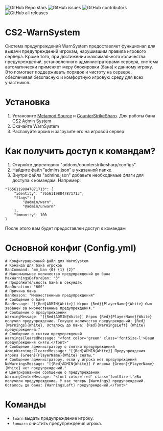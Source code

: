 ![GitHub Repo stars](https://img.shields.io/github/stars/ABKAM2023/CS2-WarnSystem?style=for-the-badge)
![GitHub issues](https://img.shields.io/github/issues/ABKAM2023/CS2-WarnSystem?style=for-the-badge)
![GitHub contributors](https://img.shields.io/github/contributors/ABKAM2023/CS2-WarnSystem?style=for-the-badge)
![GitHub all releases](https://img.shields.io/github/downloads/ABKAM2023/CS2-WarnSystem/total?style=for-the-badge)

# CS2-WarnSystem
Система предупреждений WarnSystem предоставляет функционал для выдачи предупреждений игрокам, нарушившим правила игрового сервера. Кроме того, при достижении максимального количества предупреждений, установленного администраторами сервера, система автоматически применяет меру блокировки (бана) к данному игроку. Это помогает поддерживать порядок и чистоту на сервере, обеспечивая безопасную и комфортную игровую среду для всех участников.

# Установка
1. Установите [Metamod:Source](https://www.sourcemm.net/downloads.php/?branch=master) и [CounterStrikeSharp](https://github.com/roflmuffin/CounterStrikeSharp). Для работы бана [CS2 Admin System](https://csdevs.net/resources/cs2-admin-system.424/)
2. Скачайте WarnSystem
3. Распакуйте архив и загрузите его на игровой сервер

# Как получить доступ к командам?
1. Откройте директорию "addons/counterstrikesharp/configs".
2. Найдите файл "admins.json" в указанной папке.
3. Внутри файла "admins.json" добавьте необходимые флаги для доступа к командам. Например:
```
"76561198847871713": {
    "identity": "76561198847871713",
    "flags": [
        "@admin/warn",
        "@admin/unwarn"
    ],
    "immunity": 100
}
```
После этого вам будет предоставлен доступ к командам 

# Основной конфиг (Config.yml)
```
# Конфигурационный файл для WarnSystem
# Команда для бана игроков
BanCommand: "mm_ban {0} {1} {2}"
# Максимальное количество предупреждений до бана
MaxWarningsBeforeBan: "3"
# Продолжительность бана в секундах
BanDuration: "600"
# Причина бана
BanReason: "Множественные предупреждения"
# Сообщение о бане
BanMessage: "[{Red}ADMIN{White}] Игрок {Red}{PlayerName}{White} был забанен за множественные предупреждения."
# Сообщение о предупреждении
WarningMessage: "[{Red}ADMIN{White}] Игрок {Red}{PlayerName}{White} получил предупреждение. Текущее количество предупреждений: {Red}{Warnings}{White}. Осталось до бана: {Red}{WarningsLeft} {White}предупреждений."
# Сообщение о снятии предупреждений
WarningsClearedMessage: "<font color='green' class='fontSize-l'>Ваши предупреждения сняты.</font>"
# Сообщение администратору о снятии предупреждений
AdminWarningsClearedMessage: "[{Red}ADMIN{White}] Предупреждения игрока {Green}{PlayerName}{White} сняты."
# Сообщение администратору, если у игрока нет предупреждений
NoWarningsMessage: "[{Red}ADMIN{White}] У игрока {Green}{PlayerName}{White} нет предупреждений."
# Центрированное сообщение о предупреждении
WarningCenterMessage: "<font color='red' class='fontSize-l'>Вы получили предупреждение. У вас теперь {Warnings} предупреждений. Осталось до бана: {WarningsLeft} предупреждений.</font>"
```

# Команды
- `!warn` выдать предупреждение игроку.
- `!unwarn` очистить предупреждения игрока.


